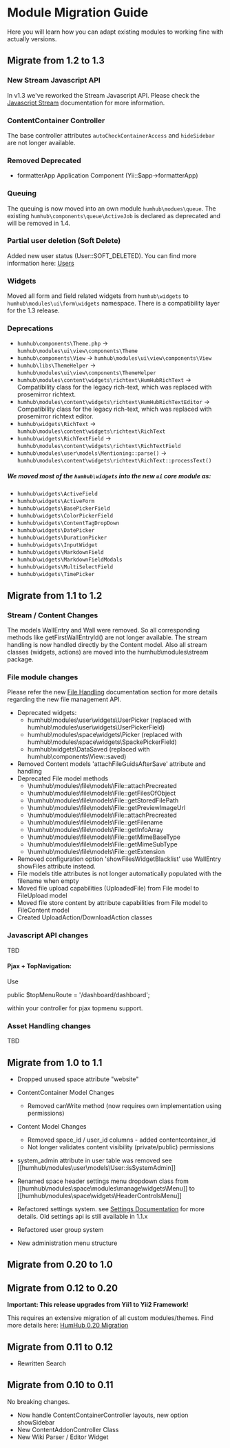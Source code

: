 Module Migration Guide
======================

Here you will learn how you can adapt existing modules to working fine with actually versions.

Migrate from 1.2 to 1.3
-----------------------

### New Stream Javascript API

In v1.3 we've reworked the Stream Javascript API. Please check the [Javascript Stream](javascript-stream.md) documentation
for more information.

### ContentContainer Controller

The base controller attributes `autoCheckContainerAccess` and `hideSidebar` are not longer available.

### Removed Deprecated 

- formatterApp Application Component (Yii::$app->formatterApp)

### Queuing 

The queuing is now moved into an own module `humhub\modues\queue`.
The existing `humhub\components\queue\ActiveJob` is declared as deprecated and will be removed in 1.4.

### Partial user deletion (Soft Delete)

Added new user status (User::SOFT_DELETED). You can find more information here: [Users](modules-users.md)

### Widgets

Moved all form and field related widgets from `humhub\widgets` to `humhub\modules\ui\form\widgets` namespace.
There is a compatibility layer for the 1.3 release.

### Deprecations

 - `humhub\components\Theme.php` -> `humhub\modules\ui\view\components\Theme`
 - `humhub\components\View` -> `humhub\modules\ui\view\components\View`
 - `humhub\libs\ThemeHelper` -> `humhub\modules\ui\view\components\ThemeHelper`
 - `humhub\modules\content\widgets\richtext\HumHubRichText` -> Compatibility class for the legacy rich-text, which was replaced with prosemirror richtext.
 - `humhub\modules\content\widgets\richtext\HumHubRichTextEditor` -> Compatibility class for the legacy rich-text, which was replaced with prosemirror richtext editor.
 - `humhub\widgets\RichText` -> `humhub\modules\content\widgets\richtext\RichText`
 - `humhub\widgets\RichTextField` -> `humhub\modules\content\widgets\richtext\RichTextField`
 - `humhub\modules\user\models\Mentioning::parse()` -> `humhub\modules\content\widgets\richtext\RichText::processText()`
 
  
##### We moved most of the `humhub\widgets` into the new `ui` core module as:

 - `humhub\widgets\ActiveField`
 - `humhub\widgets\ActiveForm`
 - `humhub\widgets\BasePickerField`
 - `humhub\widgets\ColorPickerField`
 - `humhub\widgets\ContentTagDropDown`
 - `humhub\widgets\DatePicker`
 - `humhub\widgets\DurationPicker`
 - `humhub\widgets\InputWidget`
 - `humhub\widgets\MarkdownField`
 - `humhub\widgets\MarkdownFieldModals`
 - `humhub\widgets\MultiSelectField`
 - `humhub\widgets\TimePicker`


Migrate from 1.1 to 1.2
-----------------------

### Stream / Content Changes

The models WallEntry and Wall were removed. So all corresponding methods like getFirstWallEntryId() are not longer available.
The stream handling is now handled directly by the Content model. Also all stream classes (widgets, actions) are moved into the humhub\modules\stream package.



### File module changes

Please refer the new [File Handling](files.md) documentation section for more details regarding the new file management API.

- Deprecated widgets:
    - humhub\modules\user\widgets\UserPicker (replaced with humhub\modules\user\widgets\UserPickerField)
    - humhub\modules\space\widgets\Picker (replaced with humhub\modules\space\widgets\SpackePickerField)
    - humhub\widgets\DataSaved (replaced with humhub\components\View::saved)
- Removed Content models 'attachFileGuidsAfterSave' attribute and handling
- Deprecated File model methods
    - \humhub\modules\file\models\File::attachPrecreated
	- \humhub\modules\file\models\File::getFilesOfObject
	- \humhub\modules\file\models\File::getStoredFilePath
	- \humhub\modules\file\models\File::getPreviewImageUrl
	- \humhub\modules\file\models\File::attachPrecreated
	- \humhub\modules\file\models\File::getFilename
	- \humhub\modules\file\models\File::getInfoArray
	- \humhub\modules\file\models\File::getMimeBaseType
	- \humhub\modules\file\models\File::getMimeSubType
	- \humhub\modules\file\models\File::getExtension
- Removed configuration option 'showFilesWidgetBlacklist' use WallEntry showFiles attribute instead.
- File models title attributes is not longer automatically populated with the filename when empty
- Moved file upload capabilities (UploadedFile) from File model to FileUpload model
- Moved file store content by attribute capabilities from File model to FileContent model
- Created UploadAction/DownloadAction classes

### Javascript API changes

TBD

#### Pjax + TopNavigation:
Use

public $topMenuRoute = '/dashboard/dashboard';

within your controller for pjax topmenu support.

### Asset Handling changes

TBD


Migrate from 1.0 to 1.1
-----------------------

- Dropped unused space attribute "website"

- ContentContainer Model Changes
    - Removed canWrite method (now requires own implementation using permissions)

- Content Model Changes
    - Removed space_id / user_id columns - added contentcontainer_id
    - Not longer validates content visibility (private/public) permissions

- system_admin attribute in user table was removed
 see [[humhub\modules\user\models\User::isSystemAdmin]]

- Renamed space header settings menu dropdown class
  from  [[humhub\modules\space\modules\manage\widgets\Menu]] to [[humhub\modules\space\widgets\HeaderControlsMenu]]

- Refactored settings system. see [Settings Documentation](modules-settings.md) for more details.
  Old settings api is still available in 1.1.x 

- Refactored user group system

- New administration menu structure



Migrate from 0.20 to 1.0
------------------------

## Migrate from 0.12 to 0.20

**Important: This release upgrades from Yii1 to Yii2 Framework!**

This requires an extensive migration of all custom modules/themes.
Find more details here: [HumHub 0.20 Migration](modules-migrate-0.20.md)



Migrate from 0.11 to 0.12
-------------------------

- Rewritten Search 



Migrate from 0.10 to 0.11
-------------------------
No breaking changes.

- Now handle ContentContainerController layouts, new option showSidebar
- New ContentAddonController Class
- New Wiki Parser / Editor Widget
